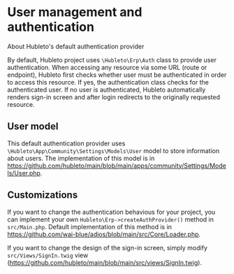 # User management and authentication

About Hubleto's default authentication provider

By default, Hubleto project uses `\Hubleto\Erp\Auth` class to provide user authentication. When accessing any resource via some URL (route or endpoint), Hubleto first checks whether user must be authenticated in order to access this resource. If yes, the authentication class checks for the authenticated user. If no user is authenticated, Hubleto automatically renders sign-in screen and after login redirects to the originally requested resource.

## User model

This default authentication provider uses `\Hubleto\App\Community\Settings\Models\User` model to store information about users. The implementation of this model is in https://github.com/hubleto/main/blob/main/apps/community/Settings/Models/User.php.

## Customizations

If you want to change the authentication behavious for your project, you can implement your own `Hubleto\Erp->createAuthProvider()` method in `src/Main.php`. Default implementation of this method is in https://github.com/wai-blue/adios/blob/main/src/Core/Loader.php.

If you want to change the design of the sign-in screen, simply modify `src/Views/SignIn.twig` view (https://github.com/hubleto/main/blob/main/src/views/SignIn.twig).